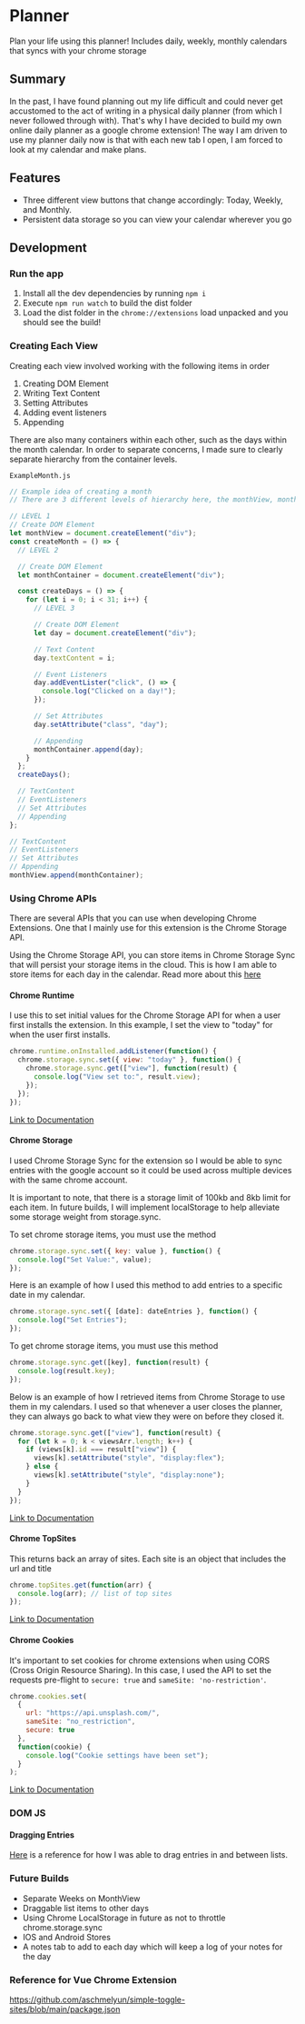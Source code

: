 # Planner

Plan your life using this planner! Includes daily, weekly, monthly calendars that syncs with your chrome storage

## Summary

In the past, I have found planning out my life difficult and could never get accustomed to the act of writing in a physical daily planner (from which I never followed through with). That's why I have decided to build my own online daily planner as a google chrome extension! The way I am driven to use my planner daily now is that with each new tab I open, I am forced to look at my calendar and make plans.

## Features

- Three different view buttons that change accordingly: Today, Weekly, and Monthly.
- Persistent data storage so you can view your calendar wherever you go

## Development

### Run the app
1. Install all the dev dependencies by running `npm i`
2. Execute `npm run watch` to build the dist folder
3. Load the dist folder in the `chrome://extensions` load unpacked and you should see the build!

### Creating Each View

Creating each view involved working with the following items in order

1. Creating DOM Element
2. Writing Text Content
3. Setting Attributes
4. Adding event listeners
5. Appending

There are also many containers within each other, such as the days within the month calendar. In order to separate concerns, I made sure to clearly separate hierarchy from the container levels.

`ExampleMonth.js`

```js
// Example idea of creating a month
// There are 3 different levels of hierarchy here, the monthView, monthContainer, and day

// LEVEL 1
// Create DOM Element
let monthView = document.createElement("div");
const createMonth = () => {
  // LEVEL 2

  // Create DOM Element
  let monthContainer = document.createElement("div");

  const createDays = () => {
    for (let i = 0; i < 31; i++) {
      // LEVEL 3

      // Create DOM Element
      let day = document.createElement("div");

      // Text Content
      day.textContent = i;

      // Event Listeners
      day.addEventLister("click", () => {
        console.log("Clicked on a day!");
      });

      // Set Attributes
      day.setAttribute("class", "day");

      // Appending
      monthContainer.append(day);
    }
  };
  createDays();

  // TextContent
  // EventListeners
  // Set Attributes
  // Appending
};

// TextContent
// EventListeners
// Set Attributes
// Appending
monthView.append(monthContainer);
```

### Using Chrome APIs

There are several APIs that you can use when developing Chrome Extensions. One that I mainly use for this extension is the Chrome Storage API.

Using the Chrome Storage API, you can store items in Chrome Storage Sync that will persist your storage items in the cloud. This is how I am able to store items for each day in the calendar. Read more about this [here](https://developer.chrome.com/apps/storage)

#### Chrome Runtime

I use this to set initial values for the Chrome Storage API for when a user first installs the extension. In this example, I set the view to "today" for when the user first installs.

```javascript
chrome.runtime.onInstalled.addListener(function() {
  chrome.storage.sync.set({ view: "today" }, function() {
    chrome.storage.sync.get(["view"], function(result) {
      console.log("View set to:", result.view);
    });
  });
});
```

[Link to Documentation](https://developer.chrome.com/extensions/runtime)

#### Chrome Storage

I used Chrome Storage Sync for the extension so I would be able to sync entries with the google account so it could be used across multiple devices with the same chrome account.

It is important to note, that there is a storage limit of 100kb and 8kb limit for each item. In future builds, I will implement localStorage to help alleviate some storage weight from storage.sync.

To set chrome storage items, you must use the method

```javascript
chrome.storage.sync.set({ key: value }, function() {
  console.log("Set Value:", value);
});
```

Here is an example of how I used this method to add entries to a specific date in my calendar.

```javascript
chrome.storage.sync.set({ [date]: dateEntries }, function() {
  console.log("Set Entries");
});
```

To get chrome storage items, you must use this method

```javascript
chrome.storage.sync.get([key], function(result) {
  console.log(result.key);
});
```

Below is an example of how I retrieved items from Chrome Storage to use them in my calendars. I used so that whenever a user closes the planner, they can always go back to what view they were on before they closed it.

```javascript
chrome.storage.sync.get(["view"], function(result) {
  for (let k = 0; k < viewsArr.length; k++) {
    if (views[k].id === result["view"]) {
      views[k].setAttribute("style", "display:flex");
    } else {
      views[k].setAttribute("style", "display:none");
    }
  }
});
```

[Link to Documentation](https://developer.chrome.com/extensions/storage)

#### Chrome TopSites

This returns back an array of sites. Each site is an object that includes the url and title

```javascript
chrome.topSites.get(function(arr) {
  console.log(arr); // list of top sites
});
```

[Link to Documentation](https://developer.chrome.com/extensions/topSites)

#### Chrome Cookies

It's important to set cookies for chrome extensions when using CORS (Cross Origin Resource Sharing). In this case, I used the API to set the requests pre-flight to `secure: true` and `sameSite: 'no-restriction'`.

```javascript
chrome.cookies.set(
  {
    url: "https://api.unsplash.com/",
    sameSite: "no_restriction",
    secure: true
  },
  function(cookie) {
    console.log("Cookie settings have been set");
  }
);
```

[Link to Documentation](https://developer.chrome.com/extensions/cookies)


### DOM JS
#### Dragging Entries
[Here](https://developer.mozilla.org/en-US/docs/Web/API/Document/drag_event) is a reference for how I was able to drag entries in and between lists.
### Future Builds

<!-- - Start weeks on Mondays -->
<!-- - Add different backgrounds using Unsplash API -->

- Separate Weeks on MonthView
- Draggable list items to other days
- Using Chrome LocalStorage in future as not to throttle chrome.storage.sync
- IOS and Android Stores
- A notes tab to add to each day which will keep a log of your notes for the day

### Reference for Vue Chrome Extension
https://github.com/aschmelyun/simple-toggle-sites/blob/main/package.json
